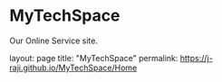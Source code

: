 # MyTechSpace
Our Online Service site.

layout: page
title: "MyTechSpace"
permalink: https://j-raji.github.io/MyTechSpace/Home
